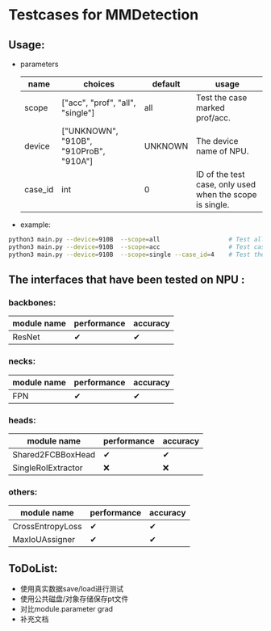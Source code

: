 # Testcases for MMDetection

## Usage:

+ parameters

  | name    | choices                                | default | usage                                                    |
    | ------- | -------------------------------------- | ------- | -------------------------------------------------------- |
  | scope   | ["acc", "prof", "all", "single"]       | all     | Test the case marked prof/acc.                           |
  | device  | ["UNKNOWN", "910B", "910ProB", "910A"] | UNKNOWN | The device name of NPU.                                  |
  | case_id | int                                    | 0       | ID of the test case, only used when the scope is single. |


+ example:

```bash
python3 main.py --device=910B  --scope=all                   # Test all the cases.
python3 main.py --device=910B  --scope=acc                   # Test cases marked acc.
python3 main.py --device=910B  --scope=single --case_id=4    # Test the case with id=4.
```

## The interfaces that have been tested on NPU :

### backbones:

| module name   | performance | accuracy |
|--------| ----------- | -------- |
| ResNet | ✔           | ✔       |

### necks:

| module name   | performance | accuracy |
| ------------------ | ----------- | -------- |
| FPN | ✔           | ✔       |

### heads:

| module name        | performance | accuracy |
|--------------------| ----------- | -------- |
| Shared2FCBBoxHead  | ✔           | ✔       |
| SingleRoIExtractor | ❌          | ❌       |

### others:

| module name      | performance | accuracy |
|------------------| ----------- | -------- |
| CrossEntropyLoss | ✔           | ✔        |
| MaxIoUAssigner   | ✔          |  ✔      |

## ToDoList:

+ 使用真实数据save/load进行测试
+ 使用公共磁盘/对象存储保存pt文件
+ 对比module.parameter grad
+ 补充文档